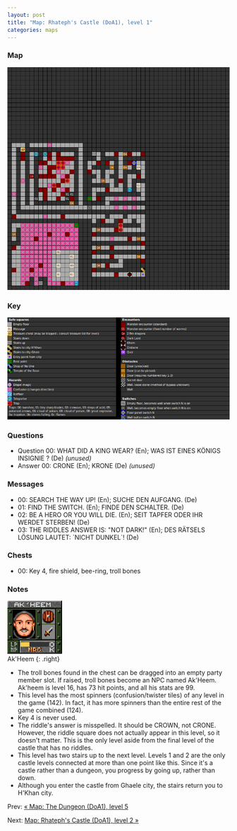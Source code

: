 ```yaml
---
layout: post
title: "Map: Rhateph's Castle (DoA1), level 1"
categories: maps
---
```


### Map

![Dungeons of Avalon, castle level 1 map](../images/doa1-t1.png "Castle level 1 map")

### Key

![Dungeons of Avalon, map key](../images/doa1-key.png "Map key")

### Questions

* Question 00: WHAT DID A KING WEAR? (En);
      WAS IST EINES K&Ouml;NIGS INSIGNIE ? (De) _(unused)_
* Answer 00: CRONE (En);
      KRONE (De) _(unused)_

### Messages

* 00: SEARCH THE WAY UP! (En);
      SUCHE DEN AUFGANG. (De)
* 01: FIND THE SWITCH. (En);
      FINDE DEN SCHALTER. (De)
* 02: BE A HERO OR YOU WILL DIE. (En);
      SEIT TAPFER ODER IHR WERDET STERBEN! (De)
* 03: THE RIDDLES ANSWER IS:  "NOT DARK!" (En);
      DES R&Auml;TSELS L&Ouml;SUNG LAUTET: &#96;NICHT DUNKEL&#96;! (De)

### Chests

* 00: Key 4, fire shield, bee-ring, troll bones

### Notes

![Ak'Heem](../images/npc_akheem.png "Ak'Heem")<br>Ak'Heem
{: .right}

* The troll bones found in the chest can be dragged into an empty party member
  slot. If raised, troll bones become an NPC named Ak'Heem. Ak'heem is level 16,
  has 73 hit points, and all his stats are 99.
* This level has the most spinners (confusion/twister tiles)
  of any level in the game (142).
  In fact, it has more spinners than the entire rest of the game
  combined (124).
* Key 4 is never used.
* The riddle's answer is misspelled. It should be CROWN, not CRONE.
  However, the riddle square does not actually appear in this level,
  so it doesn't matter.
  This is the only level aside from the final level of the castle
  that has no riddles.
* This level has two stairs up to the next level.
  Levels 1 and 2 are the only castle levels connected at more than
  one point like this.
  Since it's a castle rather than a dungeon, you progress
  by going up, rather than down.
* Although you enter the castle from Ghaele city, the stairs return you to H'Khan
  city.

Prev: [&laquo; Map: The Dungeon (DoA1), level 5](doa1-dungeon5.html)

Next: [Map: Rhateph's Castle (DoA1), level 2 &raquo;](doa1-castle2.html)

